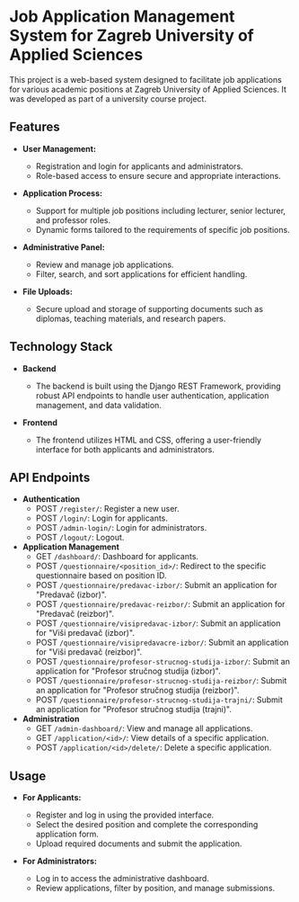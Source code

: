 # Job Application Management System for Zagreb University of Applied Sciences
This project is a web-based system designed to facilitate job applications for various academic positions at Zagreb University of Applied Sciences. It was developed as part of a university course project.

## Features
- **User Management:**

  - Registration and login for applicants and administrators.
  - Role-based access to ensure secure and appropriate interactions.
- **Application Process:**

  - Support for multiple job positions including lecturer, senior lecturer, and professor roles.
  - Dynamic forms tailored to the requirements of specific job positions.
- **Administrative Panel:**

  - Review and manage job applications.
  - Filter, search, and sort applications for efficient handling.
- **File Uploads:**

  - Secure upload and storage of supporting documents such as diplomas, teaching materials, and research papers.
## Technology Stack
- **Backend**
  - The backend is built using the Django REST Framework, providing robust API endpoints to handle user authentication, application management, and data validation.

- **Frontend**
  - The frontend utilizes HTML and CSS, offering a user-friendly interface for both applicants and administrators.

## API Endpoints
- **Authentication**
  - POST `/register/`: Register a new user.
  - POST `/login/`: Login for applicants.
  - POST `/admin-login/`: Login for administrators.
  - POST `/logout/`: Logout.
- **Application Management**
  - GET `/dashboard/`: Dashboard for applicants.
  - POST `/questionnaire/<position_id>/`: Redirect to the specific questionnaire based on position ID.
  - POST `/questionnaire/predavac-izbor/`: Submit an application for "Predavač (izbor)".
  - POST `/questionnaire/predavac-reizbor/`: Submit an application for "Predavač (reizbor)".
  - POST `/questionnaire/visipredavac-izbor/`: Submit an application for "Viši predavač (izbor)".
  - POST `/questionnaire/visipredavacre-izbor/`: Submit an application for "Viši predavač (reizbor)".
  - POST `/questionnaire/profesor-strucnog-studija-izbor/`: Submit an application for "Profesor stručnog studija (izbor)".
  - POST `/questionnaire/profesor-strucnog-studija-reizbor/`: Submit an application for "Profesor stručnog studija (reizbor)".
  - POST `/questionnaire/profesor-strucnog-studija-trajni/`: Submit an application for "Profesor stručnog studija (trajni)".
- **Administration**
  - GET `/admin-dashboard/`: View and manage all applications.
  - GET `/application/<id>/`: View details of a specific application.
  - POST `/application/<id>/delete/`: Delete a specific application.
## Usage
- **For Applicants:**

  - Register and log in using the provided interface.
  - Select the desired position and complete the corresponding application form.
  - Upload required documents and submit the application.
- **For Administrators:**

  - Log in to access the administrative dashboard.
  - Review applications, filter by position, and manage submissions.
